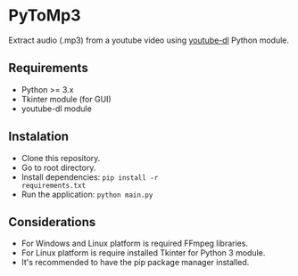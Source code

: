 # PyToMp3
Extract audio (.mp3) from a youtube video using [youtube-dl](https://rg3.github.io/youtube-dl/) Python module.

## Requirements

- Python >= 3.x
- Tkinter module (for GUI)
- youtube-dl module

## Instalation

- Clone this repository.
- Go to root directory.
- Install dependencies: <code>pip install -r requirements.txt</code>
- Run the application: <code>python main.py</code>

## Considerations

- For Windows and Linux platform is required FFmpeg libraries.
- For Linux platform is require installed Tkinter for Python 3 module.
- It's recommended to have the pip package manager installed.
